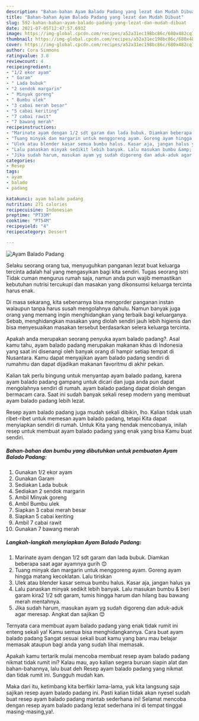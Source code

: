 ```yaml
---
description: "Bahan-bahan Ayam Balado Padang yang lezat dan Mudah Dibuat"
title: "Bahan-bahan Ayam Balado Padang yang lezat dan Mudah Dibuat"
slug: 592-bahan-bahan-ayam-balado-padang-yang-lezat-dan-mudah-dibuat
date: 2021-07-05T12:47:57.693Z
image: https://img-global.cpcdn.com/recipes/a52a31ec198bc86c/680x482cq70/ayam-balado-padang-foto-resep-utama.jpg
thumbnail: https://img-global.cpcdn.com/recipes/a52a31ec198bc86c/680x482cq70/ayam-balado-padang-foto-resep-utama.jpg
cover: https://img-global.cpcdn.com/recipes/a52a31ec198bc86c/680x482cq70/ayam-balado-padang-foto-resep-utama.jpg
author: Cora Simmons
ratingvalue: 3.8
reviewcount: 4
recipeingredient:
- "1/2 ekor ayam"
- " Garam"
- " Lada bubuk"
- "2 sendok margarin"
- " Minyak goreng"
- " Bumbu ulek"
- "3 cabai merah besar"
- "5 cabai keriting"
- "7 cabai rawit"
- "7 bawang merah"
recipeinstructions:
- "Marinate ayam dengan 1/2 sdt garam dan lada bubuk. Diamkan beberapa saat agar ayamnya gurih 😊"
- "Tuang minyak dan margarin untuk menggoreng ayam. Goreng ayam hingga matang kecoklatan. Lalu tiriskan"
- "Ulek atau blender kasar semua bumbu halus. Kasar aja, jangan halus ya"
- "Lalu panaskan minyak sedikit lebih banyak. Lalu masukan bumbu &amp; beri garam kira2 1/2 sdt garam, tumis hingga harum dan hilang bau bawang merah mentahnya."
- "Jika sudah harum, masukan ayam yg sudah digoreng dan aduk-aduk agar meresap. Angkat dan sajikan 😊"
categories:
- Resep
tags:
- ayam
- balado
- padang

katakunci: ayam balado padang 
nutrition: 271 calories
recipecuisine: Indonesian
preptime: "PT33M"
cooktime: "PT54M"
recipeyield: "4"
recipecategory: Dessert

---
```



![Ayam Balado Padang](https://img-global.cpcdn.com/recipes/a52a31ec198bc86c/680x482cq70/ayam-balado-padang-foto-resep-utama.jpg)

Selaku seorang orang tua, menyuguhkan panganan lezat buat keluarga tercinta adalah hal yang mengasyikan bagi kita sendiri. Tugas seorang istri Tidak cuman mengurus rumah saja, namun anda pun wajib memastikan kebutuhan nutrisi tercukupi dan masakan yang dikonsumsi keluarga tercinta harus enak.

Di masa  sekarang, kita sebenarnya bisa mengorder panganan instan walaupun tanpa harus susah mengolahnya dahulu. Namun banyak juga orang yang memang ingin menghidangkan yang terbaik bagi keluarganya. Sebab, menghidangkan masakan yang diolah sendiri jauh lebih higienis dan bisa menyesuaikan masakan tersebut berdasarkan selera keluarga tercinta. 



Apakah anda merupakan seorang penyuka ayam balado padang?. Asal kamu tahu, ayam balado padang merupakan makanan khas di Indonesia yang saat ini disenangi oleh banyak orang di hampir setiap tempat di Nusantara. Kamu dapat menyajikan ayam balado padang sendiri di rumahmu dan dapat dijadikan makanan favoritmu di akhir pekan.

Kalian tak perlu bingung untuk menyantap ayam balado padang, karena ayam balado padang gampang untuk dicari dan juga anda pun dapat mengolahnya sendiri di rumah. ayam balado padang dapat diolah dengan bermacam cara. Saat ini sudah banyak sekali resep modern yang membuat ayam balado padang lebih lezat.

Resep ayam balado padang juga mudah sekali dibikin, lho. Kalian tidak usah ribet-ribet untuk memesan ayam balado padang, tetapi Kita dapat menyiapkan sendiri di rumah. Untuk Kita yang hendak mencobanya, inilah resep untuk membuat ayam balado padang yang enak yang bisa Kamu buat sendiri.

<!--inarticleads1-->

##### Bahan-bahan dan bumbu yang dibutuhkan untuk pembuatan Ayam Balado Padang:

1. Gunakan 1/2 ekor ayam
1. Gunakan  Garam
1. Sediakan  Lada bubuk
1. Sediakan 2 sendok margarin
1. Ambil  Minyak goreng
1. Ambil  Bumbu ulek
1. Siapkan 3 cabai merah besar
1. Siapkan 5 cabai keriting
1. Ambil 7 cabai rawit
1. Gunakan 7 bawang merah




<!--inarticleads2-->

##### Langkah-langkah menyiapkan Ayam Balado Padang:

1. Marinate ayam dengan 1/2 sdt garam dan lada bubuk. Diamkan beberapa saat agar ayamnya gurih 😊
1. Tuang minyak dan margarin untuk menggoreng ayam. Goreng ayam hingga matang kecoklatan. Lalu tiriskan
1. Ulek atau blender kasar semua bumbu halus. Kasar aja, jangan halus ya
1. Lalu panaskan minyak sedikit lebih banyak. Lalu masukan bumbu &amp; beri garam kira2 1/2 sdt garam, tumis hingga harum dan hilang bau bawang merah mentahnya.
1. Jika sudah harum, masukan ayam yg sudah digoreng dan aduk-aduk agar meresap. Angkat dan sajikan 😊




Ternyata cara membuat ayam balado padang yang enak tidak rumit ini enteng sekali ya! Kamu semua bisa menghidangkannya. Cara buat ayam balado padang Sangat sesuai sekali buat kamu yang baru mau belajar memasak ataupun bagi anda yang sudah lihai memasak.

Apakah kamu tertarik mulai mencoba membuat resep ayam balado padang nikmat tidak rumit ini? Kalau mau, ayo kalian segera buruan siapin alat dan bahan-bahannya, lalu buat deh Resep ayam balado padang yang nikmat dan tidak rumit ini. Sungguh mudah kan. 

Maka dari itu, ketimbang kita berfikir lama-lama, yuk kita langsung saja sajikan resep ayam balado padang ini. Pasti kalian tiidak akan nyesel sudah buat resep ayam balado padang mantab sederhana ini! Selamat mencoba dengan resep ayam balado padang lezat sederhana ini di tempat tinggal masing-masing,ya!.

